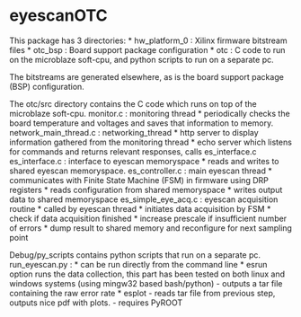 eyescanOTC
==========

This package has 3 directories:
    * hw_platform_0 : Xilinx firmware bitstream files
    * otc_bsp : Board support package configuration
    * otc : C code to run on the microblaze soft-cpu, and python scripts to run on a separate pc.
    
The bitstreams are generated elsewhere, as is the board support package (BSP) configuration.

The otc/src directory contains the C code which runs on top of the microblaze soft-cpu.
monitor.c : monitoring thread
    * periodically checks the board temperature and voltages and saves that information to memory.
network_main_thread.c : networking_thread
    * http server to display information gathered from the monitoring thread
    * echo server which listens for commands and returns relevant responses, calls es_interface.c
es_interface.c : interface to eyescan memoryspace
    * reads and writes to shared eyescan memoryspace.
es_controller.c : main eyescan thread
    * communicates with Finite State Machine (FSM) in firmware using DRP registers
    * reads configuration from shared memoryspace
    * writes output data to shared memoryspace
es_simple_eye_acq.c : eyescan acquisition routine
    * called by eyescan thread
    * initiates data acquisition by FSM
    * check if data acquisition finished
    * increase prescale if insufficient number of errors
    * dump result to shared memory and reconfigure for next sampling point
    
Debug/py_scripts contains python scripts that run on a separate pc.
run_eyescan.py :
    * can be run directly from the command line
    * esrun option runs the data collection, this part has been tested on both linux and windows systems (using mingw32 based bash/python)
        - outputs a tar file containing the raw error rate
    * esplot
        - reads tar file from previous step, outputs nice pdf with plots.
        - requires PyROOT
